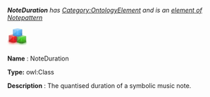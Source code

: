 ___NoteDuration__ 
 has
 [Category:OntologyElement](../../Category/OntologyElement "Category:OntologyElement") 
 and is an
 [element of](../../Property/ElementOf "Property:ElementOf") 
[Notepattern](../../Submissions/Notepattern "Submissions:Notepattern")_




  





[![Class](../images/thumb/2/27/Class.gif/45px-Class.gif)](../../Image/Class.gif "Class")


__Name__ 
 : NoteDuration
 



__Type:__ 
 owl:Class
 



__Description__ 
 : The quantised duration of a symbolic music note.